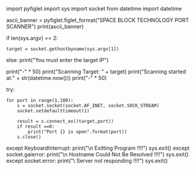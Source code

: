 import pyfiglet 
import sys 
import socket 
from datetime import datetime 
   
ascii_banner = pyfiglet.figlet_format("SPACE BLOCK TECHNOLOGY PORT SCANNER") 
print(ascii_banner) 
   
if len(sys.argv) == 2: 
      
    target = socket.gethostbyname(sys.argv[1])  
else: 
    print("You must enter the target IP") 
  

print("-" * 50) 
print("Scanning Target: " + target) 
print("Scanning started at:" + str(datetime.now())) 
print("-" * 50) 

try: 
      
    for port in range(1,100):
        s = socket.socket(socket.AF_INET, socket.SOCK_STREAM) 
        socket.setdefaulttimeout(1) 
          
        result = s.connect_ex((target,port)) 
        if result ==0: 
            print("Port {} is open".format(port)) 
        s.close() 
          
except KeyboardInterrupt: 
        print("\n Exitting Program !!!!") 
        sys.exit() 
except socket.gaierror: 
        print("\n Hostname Could Not Be Resolved !!!!") 
        sys.exit() 
except socket.error: 
        print("\ Server not responding !!!!") 
        sys.exit() 
